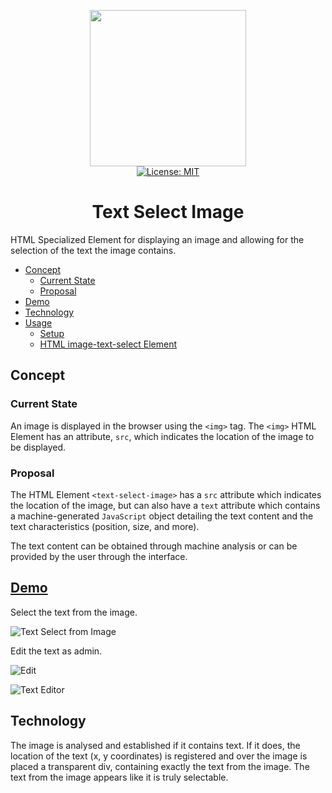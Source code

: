 <p align="center">
    <img src="https://raw.githubusercontent.com/plurid/text-select-image/master/about/identity/TSI-logo.png" height="250px">
    <br />
    <a target="_blank" href="https://github.com/plurid/text-select-image/blob/master/LICENSE">
        <img src="https://img.shields.io/badge/license-MIT-blue.svg?colorB=1380C3&style=for-the-badge" alt="License: MIT">
    </a>
</p>


<h1 align="center">
    Text Select Image
</h1>


HTML Specialized Element for displaying an image and allowing for the selection of the text the image contains.


+ [Concept](#concept)
    + [Current State](#current-state)
    + [Proposal](#proposal)
+ [Demo](#demo)
+ [Technology](#technology)
+ [Usage](#usage)
    + [Setup](#setup)
    + [HTML image-text-select Element](#html-image-text-select-element)



## Concept

### Current State

An image is displayed in the browser using the `<img>` tag. The `<img>` HTML Element has an attribute, `src`, which indicates the location of the image to be displayed.


### Proposal

The HTML Element `<text-select-image>` has a `src` attribute which indicates the location of the image, but can also have a `text` attribute which contains a machine-generated `JavaScript` object detailing the text content and the text characteristics (position, size, and more).

The text content can be obtained through machine analysis or can be provided by the user through the interface.


## [Demo](https://caveljan.com/text-select-image/)

Select the text from the image.

![Text Select from Image][text-select]

[text-select]: https://raw.githubusercontent.com/plurid/text-select-image/master/about/demo/text-select.png

Edit the text as admin.

![Edit][edit]

[edit]: https://raw.githubusercontent.com/plurid/text-select-image/master/about/demo/edit.png

![Text Editor][hover]

[hover]: https://raw.githubusercontent.com/plurid/text-select-image/master/about/demo/hover.png



## Technology

The image is analysed and established if it contains text. If it does, the location of the text (x, y coordinates) is registered and over the image is placed a transparent div, containing exactly the text from the image. The text from the image appears like it is truly selectable.
